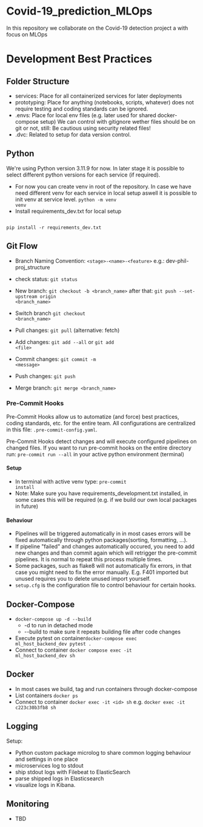 # Covid-19_prediction_MLOps

In this repository we collaborate on the Covid-19 detection project a with focus on MLOps

# Development Best Practices

## Folder Structure
- services: Place for all containerized services for later deployments
- prototyping: Place for anything (notebooks, scripts, whatever) does not require testing and coding standards can be ignored.
- .envs: Place for local env files (e.g. later used for shared docker-compose setup) We can control with gitignore wether files should be on git or not, still: Be cautious using security related files!
- .dvc: Related to setup for data version control.

## Python
We're using Python version 3.11.9 for now.
In later stage it is possible to select different python versions for each service (if required).

- For now you can create venv in root of the repository. In case we have need different venv for each service in local setup aswell it is possible to init venv at service level. <code>python -m venv venv</code>
- Install requirements_dev.txt for local setup
<code>
pip install -r requirements_dev.txt
</code>

## Git Flow

- Branch Naming Convention: <code>\<stage>-\<name>-\<feature></code> e.g.: dev-phil-proj_structure

- check status: <code>git status</code>
- New branch: <code>git checkout -b \<branch_name\></code> after that: <code>git push --set-upstream origin \<branch_name\></code>
- Switch branch <code>git checkout \<branch_name\></code>
- Pull changes: <code>git pull</code> (alternative: fetch)
- Add changes: <code>git add --all</code> or <code>git add \<file\></code>
- Commit changes: <code>git commit -m \<message\></code>
- Push changes: <code>git push</code>
- Merge branch: <code>git merge \<branch_name\></code>


### Pre-Commit Hooks
Pre-Commit Hooks allow us to automatize (and force) best practices, coding standards, etc. for the entire team. All configurations are centralized in this file: <code>.pre-commit-config.yaml</code>.

Pre-Commit Hooks detect changes and will execute configured pipelines on changed files. If you want to run pre-commit hooks on the entire directory run: <code>pre-commit run --all</code> in your active python environment (terminal)

#### Setup
- In terminal with active venv type: <code>pre-commit install</code>
- Note: Make sure you have requirements_development.txt installed, in some cases this will be required (e.g. if we build our own local packages in future)

#### Behaviour
- Pipelines will be triggered automatically in in most cases errors will be fixed automatically through python packages(sorting, formatting, ...).
- If pipeline "failed" and changes automatically occured, you need to add new changes and than commit again which will retrigger the pre-commit pipelines. It is normal to repeat this process multiple times.
- Some packages, such as flake8 will not automatically fix errors, in that case you might need to fix the error manually. E.g. F401 imported but unused requires you to delete unused import yourself.
- <code>setup.cfg</code> is the configuration file to control behaviour for certain hooks.

## Docker-Compose
- <code>docker-compose up -d --build</code>
  * -d to run in detached mode
  * --build to make sure it repeats building file after code changes
- Execute pytest on container<code>docker-compose exec ml_host_backend_dev pytest .</code>
- Connect to container <code>docker compose exec -it ml_host_backend_dev sh</code>

## Docker
- In most cases we build, tag and run containers through docker-compose
- List containers <code>docker ps</code>
- Connect to container <code>docker exec -it \<id\> sh</code> e.g. <code>docker exec -it c223c30b3fb8 sh</code>

## Logging
Setup:
- Python custom package microlog to share common logging behaviour and settings in one place
- microservices log to stdout
- ship stdout logs with Filebeat to ElasticSearch
- parse shipped logs in Elasticsearch
- visualize logs in Kibana.

## Monitoring
- TBD
